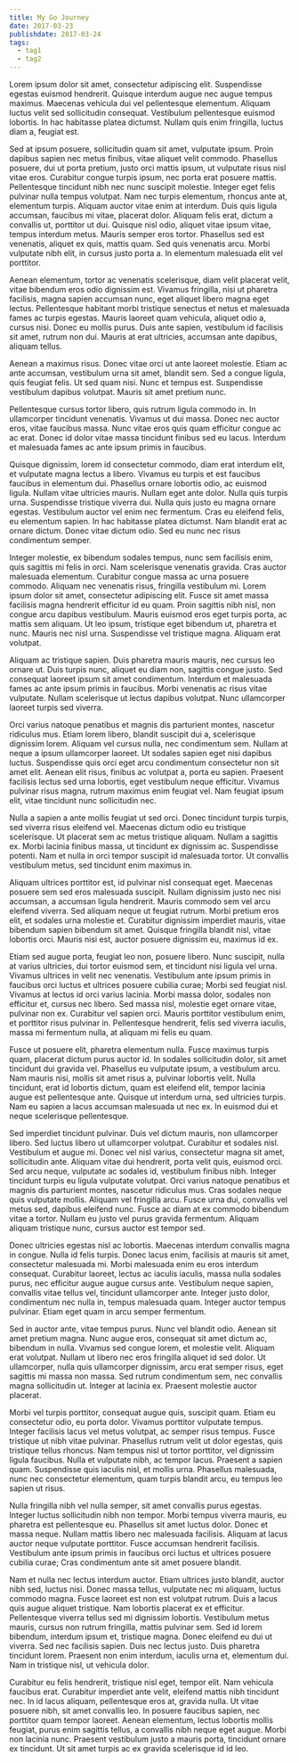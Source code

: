 ```yaml
---
title: My Go Journey
date: 2017-03-23
publishdate: 2017-03-24
tags:
  - tag1
  - tag2
---
```


Lorem ipsum dolor sit amet, consectetur adipiscing elit. Suspendisse egestas euismod hendrerit. Quisque interdum augue nec augue tempus maximus. Maecenas vehicula dui vel pellentesque elementum. Aliquam luctus velit sed sollicitudin consequat. Vestibulum pellentesque euismod lobortis. In hac habitasse platea dictumst. Nullam quis enim fringilla, luctus diam a, feugiat est.

Sed at ipsum posuere, sollicitudin quam sit amet, vulputate ipsum. Proin dapibus sapien nec metus finibus, vitae aliquet velit commodo. Phasellus posuere, dui ut porta pretium, justo orci mattis ipsum, ut vulputate risus nisl vitae eros. Curabitur congue turpis ipsum, nec porta erat posuere mattis. Pellentesque tincidunt nibh nec nunc suscipit molestie. Integer eget felis pulvinar nulla tempus volutpat. Nam nec turpis elementum, rhoncus ante at, elementum turpis. Aliquam auctor vitae enim at interdum. Duis quis ligula accumsan, faucibus mi vitae, placerat dolor. Aliquam felis erat, dictum a convallis ut, porttitor ut dui. Quisque nisl odio, aliquet vitae ipsum vitae, tempus interdum metus. Mauris semper eros tortor. Phasellus sed est venenatis, aliquet ex quis, mattis quam. Sed quis venenatis arcu. Morbi vulputate nibh elit, in cursus justo porta a. In elementum malesuada elit vel porttitor.

Aenean elementum, tortor ac venenatis scelerisque, diam velit placerat velit, vitae bibendum eros odio dignissim est. Vivamus fringilla, nisi ut pharetra facilisis, magna sapien accumsan nunc, eget aliquet libero magna eget lectus. Pellentesque habitant morbi tristique senectus et netus et malesuada fames ac turpis egestas. Mauris laoreet quam vehicula, aliquet odio a, cursus nisi. Donec eu mollis purus. Duis ante sapien, vestibulum id facilisis sit amet, rutrum non dui. Mauris at erat ultricies, accumsan ante dapibus, aliquam tellus.

Aenean a maximus risus. Donec vitae orci ut ante laoreet molestie. Etiam ac ante accumsan, vestibulum urna sit amet, blandit sem. Sed a congue ligula, quis feugiat felis. Ut sed quam nisi. Nunc et tempus est. Suspendisse vestibulum dapibus volutpat. Mauris sit amet pretium nunc.

Pellentesque cursus tortor libero, quis rutrum ligula commodo in. In ullamcorper tincidunt venenatis. Vivamus ut dui massa. Donec nec auctor eros, vitae faucibus massa. Nunc vitae eros quis quam efficitur congue ac ac erat. Donec id dolor vitae massa tincidunt finibus sed eu lacus. Interdum et malesuada fames ac ante ipsum primis in faucibus.

Quisque dignissim, lorem id consectetur commodo, diam erat interdum elit, et vulputate magna lectus a libero. Vivamus eu turpis et est faucibus faucibus in elementum dui. Phasellus ornare lobortis odio, ac euismod ligula. Nullam vitae ultricies mauris. Nullam eget ante dolor. Nulla quis turpis urna. Suspendisse tristique viverra dui. Nulla quis justo eu magna ornare egestas. Vestibulum auctor vel enim nec fermentum. Cras eu eleifend felis, eu elementum sapien. In hac habitasse platea dictumst. Nam blandit erat ac ornare dictum. Donec vitae dictum odio. Sed eu nunc nec risus condimentum semper.

Integer molestie, ex bibendum sodales tempus, nunc sem facilisis enim, quis sagittis mi felis in orci. Nam scelerisque venenatis gravida. Cras auctor malesuada elementum. Curabitur congue massa ac urna posuere commodo. Aliquam nec venenatis risus, fringilla vestibulum mi. Lorem ipsum dolor sit amet, consectetur adipiscing elit. Fusce sit amet massa facilisis magna hendrerit efficitur id eu quam. Proin sagittis nibh nisl, non congue arcu dapibus vestibulum. Mauris euismod eros eget turpis porta, ac mattis sem aliquam. Ut leo ipsum, tristique eget bibendum ut, pharetra et nunc. Mauris nec nisl urna. Suspendisse vel tristique magna. Aliquam erat volutpat.

Aliquam ac tristique sapien. Duis pharetra mauris mauris, nec cursus leo ornare ut. Duis turpis nunc, aliquet eu diam non, sagittis congue justo. Sed consequat laoreet ipsum sit amet condimentum. Interdum et malesuada fames ac ante ipsum primis in faucibus. Morbi venenatis ac risus vitae vulputate. Nullam scelerisque ut lectus dapibus volutpat. Nunc ullamcorper laoreet turpis sed viverra.

Orci varius natoque penatibus et magnis dis parturient montes, nascetur ridiculus mus. Etiam lorem libero, blandit suscipit dui a, scelerisque dignissim lorem. Aliquam vel cursus nulla, nec condimentum sem. Nullam at neque a ipsum ullamcorper laoreet. Ut sodales sapien eget nisi dapibus luctus. Suspendisse quis orci eget arcu condimentum consectetur non sit amet elit. Aenean elit risus, finibus ac volutpat a, porta eu sapien. Praesent facilisis lectus sed urna lobortis, eget vestibulum neque efficitur. Vivamus pulvinar risus magna, rutrum maximus enim feugiat vel. Nam feugiat ipsum elit, vitae tincidunt nunc sollicitudin nec.

Nulla a sapien a ante mollis feugiat ut sed orci. Donec tincidunt turpis turpis, sed viverra risus eleifend vel. Maecenas dictum odio eu tristique scelerisque. Ut placerat sem ac metus tristique aliquam. Nullam a sagittis ex. Morbi lacinia finibus massa, ut tincidunt ex dignissim ac. Suspendisse potenti. Nam et nulla in orci tempor suscipit id malesuada tortor. Ut convallis vestibulum metus, sed tincidunt enim maximus in.

Aliquam ultrices porttitor est, id pulvinar nisl consequat eget. Maecenas posuere sem sed eros malesuada suscipit. Nullam dignissim justo nec nisi accumsan, a accumsan ligula hendrerit. Mauris commodo sem vel arcu eleifend viverra. Sed aliquam neque ut feugiat rutrum. Morbi pretium eros elit, et sodales urna molestie et. Curabitur dignissim imperdiet mauris, vitae bibendum sapien bibendum sit amet. Quisque fringilla blandit nisl, vitae lobortis orci. Mauris nisi est, auctor posuere dignissim eu, maximus id ex.

Etiam sed augue porta, feugiat leo non, posuere libero. Nunc suscipit, nulla at varius ultricies, dui tortor euismod sem, et tincidunt nisi ligula vel urna. Vivamus ultrices in velit nec venenatis. Vestibulum ante ipsum primis in faucibus orci luctus et ultrices posuere cubilia curae; Morbi sed feugiat nisl. Vivamus at lectus id orci varius lacinia. Morbi massa dolor, sodales non efficitur et, cursus nec libero. Sed massa nisl, molestie eget ornare vitae, pulvinar non ex. Curabitur vel sapien orci. Mauris porttitor vestibulum enim, et porttitor risus pulvinar in. Pellentesque hendrerit, felis sed viverra iaculis, massa mi fermentum nulla, at aliquam mi felis eu quam.

Fusce ut posuere elit, pharetra elementum nulla. Fusce maximus turpis quam, placerat dictum purus auctor id. In sodales sollicitudin dolor, sit amet tincidunt dui gravida vel. Phasellus eu vulputate ipsum, a vestibulum arcu. Nam mauris nisi, mollis sit amet risus a, pulvinar lobortis velit. Nulla tincidunt, erat id lobortis dictum, quam est eleifend elit, tempor lacinia augue est pellentesque ante. Quisque ut interdum urna, sed ultricies turpis. Nam eu sapien a lacus accumsan malesuada ut nec ex. In euismod dui et neque scelerisque pellentesque.

Sed imperdiet tincidunt pulvinar. Duis vel dictum mauris, non ullamcorper libero. Sed luctus libero ut ullamcorper volutpat. Curabitur et sodales nisl. Vestibulum et augue mi. Donec vel nisl varius, consectetur magna sit amet, sollicitudin ante. Aliquam vitae dui hendrerit, porta velit quis, euismod orci. Sed arcu neque, vulputate ac sodales id, vestibulum finibus nibh. Integer tincidunt turpis eu ligula vulputate volutpat. Orci varius natoque penatibus et magnis dis parturient montes, nascetur ridiculus mus. Cras sodales neque quis vulputate mollis. Aliquam vel fringilla arcu. Fusce urna dui, convallis vel metus sed, dapibus eleifend nunc. Fusce ac diam at ex commodo bibendum vitae a tortor. Nullam eu justo vel purus gravida fermentum. Aliquam aliquam tristique nunc, cursus auctor est tempor sed.

Donec ultricies egestas nisl ac lobortis. Maecenas interdum convallis magna in congue. Nulla id felis turpis. Donec lacus enim, facilisis at mauris sit amet, consectetur malesuada mi. Morbi malesuada enim eu eros interdum consequat. Curabitur laoreet, lectus ac iaculis iaculis, massa nulla sodales purus, nec efficitur augue augue cursus ante. Vestibulum neque sapien, convallis vitae tellus vel, tincidunt ullamcorper ante. Integer justo dolor, condimentum nec nulla in, tempus malesuada quam. Integer auctor tempus pulvinar. Etiam eget quam in arcu semper fermentum.

Sed in auctor ante, vitae tempus purus. Nunc vel blandit odio. Aenean sit amet pretium magna. Nunc augue eros, consequat sit amet dictum ac, bibendum in nulla. Vivamus sed congue lorem, et molestie velit. Aliquam erat volutpat. Nullam ut libero nec eros fringilla aliquet id sed dolor. Ut ullamcorper, nulla quis ullamcorper dignissim, arcu erat semper risus, eget sagittis mi massa non massa. Sed rutrum condimentum sem, nec convallis magna sollicitudin ut. Integer at lacinia ex. Praesent molestie auctor placerat.

Morbi vel turpis porttitor, consequat augue quis, suscipit quam. Etiam eu consectetur odio, eu porta dolor. Vivamus porttitor vulputate tempus. Integer facilisis lacus vel metus volutpat, ac semper risus tempus. Fusce tristique ut nibh vitae pulvinar. Phasellus rutrum velit ut dolor egestas, quis tristique tellus rhoncus. Nam tempus nisl ut tortor porttitor, vel dignissim ligula faucibus. Nulla et vulputate nibh, ac tempor lacus. Praesent a sapien quam. Suspendisse quis iaculis nisl, et mollis urna. Phasellus malesuada, nunc nec consectetur elementum, quam turpis blandit arcu, eu tempus leo sapien ut risus.

Nulla fringilla nibh vel nulla semper, sit amet convallis purus egestas. Integer luctus sollicitudin nibh non tempor. Morbi tempus viverra mauris, eu pharetra est pellentesque eu. Phasellus sit amet luctus dolor. Donec et massa neque. Nullam mattis libero nec malesuada facilisis. Aliquam at lacus auctor neque vulputate porttitor. Fusce accumsan hendrerit facilisis. Vestibulum ante ipsum primis in faucibus orci luctus et ultrices posuere cubilia curae; Cras condimentum ante sit amet posuere blandit.

Nam et nulla nec lectus interdum auctor. Etiam ultrices justo blandit, auctor nibh sed, luctus nisi. Donec massa tellus, vulputate nec mi aliquam, luctus commodo magna. Fusce laoreet est non est volutpat rutrum. Duis a lacus quis augue aliquet tristique. Nam lobortis placerat ex et efficitur. Pellentesque viverra tellus sed mi dignissim lobortis. Vestibulum metus mauris, cursus non rutrum fringilla, mattis pulvinar sem. Sed id lorem bibendum, interdum ipsum et, tristique magna. Donec eleifend eu dui ut viverra. Sed nec facilisis sapien. Duis nec lectus justo. Duis pharetra tincidunt lorem. Praesent non enim interdum, iaculis urna et, elementum dui. Nam in tristique nisl, ut vehicula dolor.

Curabitur eu felis hendrerit, tristique nisl eget, tempor elit. Nam vehicula faucibus erat. Curabitur imperdiet ante velit, eleifend mattis nibh tincidunt nec. In id lacus aliquam, pellentesque eros at, gravida nulla. Ut vitae posuere nibh, sit amet convallis leo. In posuere faucibus sapien, nec porttitor quam tempor laoreet. Aenean elementum, lectus lobortis mollis feugiat, purus enim sagittis tellus, a convallis nibh neque eget augue. Morbi non lacinia nunc. Praesent vestibulum justo a mauris porta, tincidunt ornare ex tincidunt. Ut sit amet turpis ac ex gravida scelerisque id id leo.